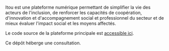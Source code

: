 Itou est une plateforme numérique permettant de simplifier la vie des acteurs de l'inclusion, de renforcer les capacités de coopération, d'innovation et d'accompagnement social et professionnel du secteur et de mieux évaluer l'impact social et les moyens affectés.

Le code source de la plateforme principale est [accessible ici](https://github.com/betagouv/itou).

Ce dépôt héberge une consultation.
